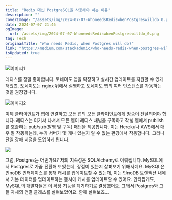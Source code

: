 ```yaml
---
title: "Redis 대신 PostgreSQL을 사용해야 하는 이유"
description: ""
coverImage: "/assets/img/2024-07-07-WhoneedsRediswhenPostgreswilldo_0.png"
date: 2024-07-07 21:46
ogImage:
  url: /assets/img/2024-07-07-WhoneedsRediswhenPostgreswilldo_0.png
tag: Tech
originalTitle: "Who needs Redis, when Postgres will do?"
link: "https://medium.com/stackademic/who-needs-redis-when-postgres-will-do-9ad54379fb94"
isUpdated: true
---
```


![이미지1](/assets/img/2024-07-07-WhoneedsRediswhenPostgreswilldo_0.png)

레디스를 정말 좋아합니다. 토네이도 앱을 확장하고 실시간 업데이트를 지원할 수 있게 해줬죠. 토네이도는 nginx 뒤에서 실행하고 토네이도 앱의 여러 인스턴스를 가동하는 것을 권장합니다.

![이미지2](/assets/img/2024-07-07-WhoneedsRediswhenPostgreswilldo_1.png)

이제 클라이언트가 앱에 연결하고 모든 앱의 모든 클라이언트에게 방송이 전달되어야 합니다. 레디스는 여기서 나서서 모든 앱이 레디스 채널을 구독하고 작성 앱에서 publish를 호출하는 pub/sub(발행 및 구독) 패턴을 제공합니다. 이는 Heroku나 AWS에서 매우 잘 작동하는데, 누가 서버가 몇 개나 있는지 알 수 없는 환경에서 작동합니다. 그러나 단일 장애 지점을 도입하게 됩니다.

<!-- seedividend - 사각형 -->

<ins class="adsbygoogle"
     style="display:block"
     data-ad-client="ca-pub-4877378276818686"
     data-ad-slot="1898504329"
     data-ad-format="auto"
     data-full-width-responsive="true"></ins>

<script>
     (adsbygoogle = window.adsbygoogle || []).push({});
</script>

<img src="/assets/img/2024-07-07-WhoneedsRediswhenPostgreswilldo_2.png" />

그럼, Postgres는 어떤가요? 저의 지속성은 SQLAlchemy로 이뤄집니다. MySQL에서 Postgres로 가끔 전환해 보았는데, 장점이 있는지 살펴보기 위해서예요. MySQL은 인noDB 인터페이스를 통해 캐시를 업데이트할 수 있는데, 이는 인noDB 트랜잭션 내에서 기본 데이터를 업데이트하는 동시에 캐시를 업데이트할 수 있어요. 안타깝게도, MySQL의 개발자들은 이 확장 기능을 폐기하기로 결정했어요. 그래서 Postgres와 그들 자체의 연결 클래스를 살펴보았어요. 함께 살펴보죠...
